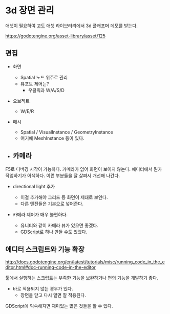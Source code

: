# 3d 장면 관리 

애셋이 필요하여 고도 애셋 라이브러리에서 3d 플래포머 데모를 받는다. 

https://godotengine.org/asset-library/asset/125


## 편집 

- 화면 
  - Spatial 노드 위주로 관리 
  - 뷰포트 제어는?
    - 우클릭과 W/A/S/D

- 오브젝트 
  - W/E/R

- 매시
  - Spatial / VisualInstance / GeometryInstance
  - 여기에 MeshInstance 등이 있다. 

- 카메라 
  - 
  
F5로 디버깅 시작이 가능하다. 카메라가 없어 화면이 보이지 않는다. 
에디터에서 뭔가 작업하기가 어색하다. 이런 부분들을 잘 살펴서 개선해 나간다.


- directional light 추가 
  - 이걸 추가해야 그리드 등 화면이 제대로 보인다. 
  - 다른 엔진들은 기본으로 넣어준다. 

- 카메라 제어가 매우 불편하다. 
  - 유니티와 같이 카메라 뷰가 있으면 좋겠다. 
  - GDScript로 하나 만들 수도 있겠다. 



## 에디터 스크립트와 기능 확장


http://docs.godotengine.org/en/latest/tutorials/misc/running_code_in_the_editor.html#doc-running-code-in-the-editor

툴에서 실행하는 스크립트는 부족한 기능을 보완하거나 편의 기능을 개발하기 좋다. 

- 바로 적용되지 않는 경우가 있다. 
  - 장면을 닫고 다시 열면 잘 적용된다. 

GDScript에 익숙해지면 재미있는 많은 것들을 할 수 있다. 








